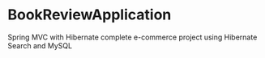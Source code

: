# BookReviewApplication
Spring MVC with Hibernate complete e-commerce project using Hibernate Search and MySQL
